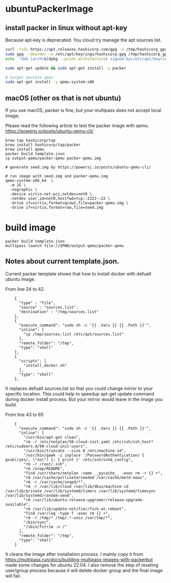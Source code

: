 # ubuntuPackerImage

## install packer in linux without apt-key
Because apt-key is deprecated. You cloud try manage the apt sources list.

```bash
curl -fsSL https://apt.releases.hashicorp.com/gpg -o /tmp/hashicorp_gpg.txt
sudo gpg --dearmor -o /etc/apt/keyrings/hashicorp.gpg /tmp/hashicorp_gpg.txt
echo  "deb [arch=$(dpkg --print-architecture) signed-by=/etc/apt/keyrings/hashicorp.gpg] https://apt.releases.hashicorp.com $(lsb_release -cs) main" | sudo tee /etc/apt/sources.list.d/hashicorp.list > /dev/null

sudo apt-get update && sudo apt-get install -y packer

# target emulate qemu
sudo apt-get install -y qemu-system-x86
```

## macOS (other os that is not ubuntu)
If you use macOS, packer is fine, but your multipass does not accept local image;

Please read the following article to test the packer image with qemu.
https://powersj.io/posts/ubuntu-qemu-cli/


```
brew tap hashicorp/tap
brew install hashicorp/tap/packer
brew install qemu
packer build template.json
cp output-qemu/packer-qemu packer-qemu.img

# generate seed.img by https://powersj.io/posts/ubuntu-qemu-cli/

# run image with seed.img and packer-qemu.img
qemu-system-x86_64  \
  -m 2G \
  -nographic \
  -device virtio-net-pci,netdev=net0 \
  -netdev user,id=net0,hostfwd=tcp::2222-:22 \
  -drive if=virtio,format=qcow2,file=packer-qemu.img \
  -drive if=virtio,format=raw,file=seed.img
```

# build image
```
packer build template.json
multipass launch file://$PWD/output-qemu/packer-qemu
```

## Notes about current template.json.
Current packer template shows that how to install docker with defualt ubuntu image.

From line 24 to 42.
```
    {
      "type" : "file",
      "source" : "sources.list",
      "destination" : "/tmp/sources.list"
    },
    {
      "execute_command": "sudo sh -c '{{ .Vars }} {{ .Path }}'",
      "inline": [
        "cp /tmp/sources.list /etc/apt/sources.list"
      ],
      "remote_folder": "/tmp",
      "type": "shell"
    },
    {
      "scripts": [
        "install_docker.sh"
      ],
      "type": "shell"
    },
```

It replaces defualt sources.list so that you could change mirror to your specific location. This could help to speedup apt-get update command during docker install process. But your mirror would leave in the image you build.

From line 43 to 65
```
    {
      "execute_command": "sudo sh -c '{{ .Vars }} {{ .Path }}'",
      "inline": [
        "/usr/bin/apt-get clean",
        "rm -r /etc/netplan/50-cloud-init.yaml /etc/ssh/ssh_host* /etc/sudoers.d/90-cloud-init-users",
        "/usr/bin/truncate --size 0 /etc/machine-id",
        "/usr/bin/gawk -i inplace '/PasswordAuthentication/ { gsub(/yes/, \"no\") }; { print }' /etc/ssh/sshd_config",
        "rm -r /root/.ssh",
        "rm /snap/README",
        "find /usr/share/netplan -name __pycache__ -exec rm -r {} +",
        "rm /var/cache/pollinate/seeded /var/cache/motd-news",
        "rm -r /var/cache/snapd/*",
        "rm -r /var/lib/cloud /var/lib/dbus/machine-id /var/lib/private /var/lib/systemd/timers /var/lib/systemd/timesync /var/lib/systemd/random-seed",
        "rm /var/lib/ubuntu-release-upgrader/release-upgrade-available",
        "rm /var/lib/update-notifier/fsck-at-reboot",
        "find /var/log -type f -exec rm {} +",
        "rm -r /tmp/* /tmp/.*-unix /var/tmp/*",
        "/bin/sync",
        "/sbin/fstrim -v /"
      ],
      "remote_folder": "/tmp",
      "type": "shell"
    }
```

It cleans the image after installation process. I mainly copy it from https://multipass.run/docs/building-multipass-images-with-packerbut made some changes for ubuntu 22.04. I also remove the step of reseting user/group process because it will delete docker group and the final image will fail.
